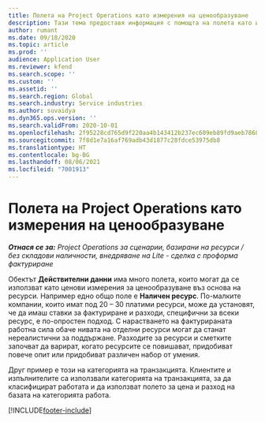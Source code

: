 ```yaml
---
title: Полета на Project Operations като измерения на ценообразуване
description: Тази тема предоставя информация с помощта на полета като измерения на ценообразуването в Dynamics 365 Project Operations.
author: rumant
ms.date: 09/18/2020
ms.topic: article
ms.prod: ''
audience: Application User
ms.reviewer: kfend
ms.search.scope: ''
ms.custom: ''
ms.assetid: ''
ms.search.region: Global
ms.search.industry: Service industries
ms.author: suvaidya
ms.dyn365.ops.version: ''
ms.search.validFrom: 2020-10-01
ms.openlocfilehash: 2f95228cd765d9f220aa4b143412b237ec609eb89fd9aeb786818af828dd3229
ms.sourcegitcommit: 7f8d1e7a16af769adb43d1877c28fdce53975db8
ms.translationtype: HT
ms.contentlocale: bg-BG
ms.lasthandoff: 08/06/2021
ms.locfileid: "7001913"
---
```

# <a name="project-operations-fields-as-pricing-dimensions"></a>Полета на Project Operations като измерения на ценообразуване

_**Отнася се за:** Project Operations за сценарии, базирани на ресурси / без складови наличности, внедряване на Lite - сделка с проформа фактуриране_

Обектът **Действителни данни** има много полета, които могат да се използват като ценови измерения за ценообразуване въз основа на ресурси. Например едно общо поле е **Наличен ресурс**. По-малките компании, които имат под 20 – 30 платими ресурси, може да установят, че да имаш ставки за фактуриране и разходи, специфични за всеки ресурс, е по-опростен подход. С нарастването на фактурираната работна сила обаче нивата на отделни ресурси могат да станат нереалистични за поддържане. Разходите за ресурси и сметките започват да варират, когато ресурсите се повишават, придобиват повече опит или придобиват различен набор от умения. 

Друг пример е този на категорията на транзакцията. Клиентите и изпълнителите са използвали категорията на транзакцията, за да класифицират работата и да използват полето за цена и разход на базата на категорията работа.


[!INCLUDE[footer-include](../includes/footer-banner.md)]